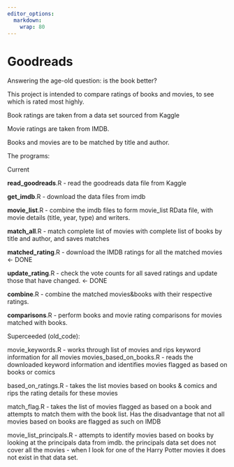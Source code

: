 ```yaml
---
editor_options: 
  markdown: 
    wrap: 80
---
```


# Goodreads

Answering the age-old question: is the book better?

This project is intended to compare ratings of books and movies, to see which is
rated most highly.

Book ratings are taken from a data set sourced from Kaggle

Movie ratings are taken from IMDB.

Books and movies are to be matched by title and author.

The programs:

Current

**read_goodreads**.R - read the goodreads data file from Kaggle

**get_imdb**.R - download the data files from imdb

**movie_list**.R - combine the imdb files to form movie_list RData file, with
movie details (title, year, type) and writers.

**match_all**.R - match complete list of movies with complete list of books by
title and author, and saves matches

**matched_rating**.R - download the IMDB ratings for all the matched movies \<-
DONE

**update_rating**.R - check the vote counts for all saved ratings and update
those that have changed. \<- DONE

**combine**.R - combine the matched movies&books with their respective ratings.

**comparisons**.R - perform books and movie rating comparisons for movies matched
with books.

Superceeded (old_code):

movie_keywords.R - works through list of movies and rips keyword information for
all movies movies_based_on_books.R - reads the downloaded keyword information
and identifies movies flagged as based on books or comics

based_on_ratings.R - takes the list movies based on books & comics and rips the
rating details for these movies

match_flag.R - takes the list of movies flagged as based on a book and attempts
to match them with the book list. Has the disadvantage that not all movies based
on books are flagged as such on IMDB

movie_list_principals.R - attempts to identify movies based on books by looking
at the principals data from imdb. the principals data set does not cover all the
movies - when I look for one of the Harry Potter movies it does not exist in
that data set.
